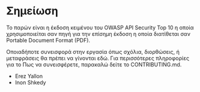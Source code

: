 Σημείωση
======

Το παρών είναι η έκδοση κειμένου του OWASP API Security Top 10 η οποία χρησιμοποιείται σαν πηγή 
για την επίσημη έκδοση η οποία διατίθεται σαν Portable Document Format (PDF).

Οποιαδήποτε συνεισφορά στην εργασία όπως σχόλια, διορθώσεις, ή μεταφράσεις 
θα πρέπει να γίνονται εδώ. Για περισσότερες πληροφορίες για το Πως να συνεισφέρετε, 
παρακαλώ δείτε το CONTRIBUTING.md.

* Erez Yallon
* Inon Shkedy

[1]: ../../CONTRIBUTING.md
